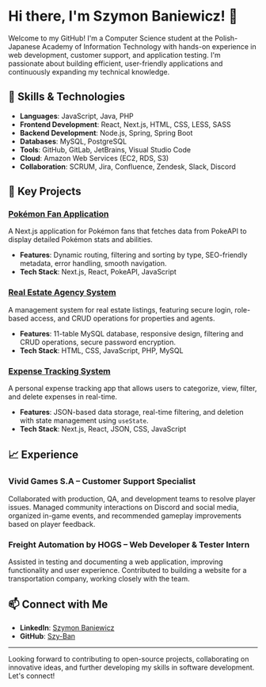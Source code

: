 # Hi there, I'm Szymon Baniewicz! 👋

Welcome to my GitHub! I'm a Computer Science student at the Polish-Japanese Academy of Information Technology with hands-on experience in web development, customer support, and application testing. I'm passionate about building efficient, user-friendly applications and continuously expanding my technical knowledge.

## 🔧 Skills & Technologies

- **Languages**: JavaScript, Java, PHP
- **Frontend Development**: React, Next.js, HTML, CSS, LESS, SASS
- **Backend Development**: Node.js, Spring, Spring Boot
- **Databases**: MySQL, PostgreSQL
- **Tools**: GitHub, GitLab, JetBrains, Visual Studio Code
- **Cloud**: Amazon Web Services (EC2, RDS, S3)
- **Collaboration**: SCRUM, Jira, Confluence, Zendesk, Slack, Discord

## 🌟 Key Projects

### [Pokémon Fan Application](https://github.com/Szy-Ban/Pokemon-Fan-Application)
A Next.js application for Pokémon fans that fetches data from PokeAPI to display detailed Pokémon stats and abilities.
- **Features**: Dynamic routing, filtering and sorting by type, SEO-friendly metadata, error handling, smooth navigation.
- **Tech Stack**: Next.js, React, PokeAPI, JavaScript

### [Real Estate Agency System](https://github.com/Szy-Ban/wprg-project)
A management system for real estate listings, featuring secure login, role-based access, and CRUD operations for properties and agents.
- **Features**: 11-table MySQL database, responsive design, filtering and CRUD operations, secure password encryption.
- **Tech Stack**: HTML, CSS, JavaScript, PHP, MySQL

### [Expense Tracking System](https://github.com/Szy-Ban/Expense-Tracking-System)
A personal expense tracking app that allows users to categorize, view, filter, and delete expenses in real-time.
- **Features**: JSON-based data storage, real-time filtering, and deletion with state management using `useState`.
- **Tech Stack**: Next.js, React, JSON, CSS, JavaScript

## 📈 Experience

### Vivid Games S.A – Customer Support Specialist
Collaborated with production, QA, and development teams to resolve player issues. Managed community interactions on Discord and social media, organized in-game events, and recommended gameplay improvements based on player feedback.

### Freight Automation by HOGS – Web Developer & Tester Intern
Assisted in testing and documenting a web application, improving functionality and user experience. Contributed to building a website for a transportation company, working closely with the team.

## 📫 Connect with Me

- **LinkedIn**: [Szymon Baniewicz](https://www.linkedin.com/in/szymon-baniewicz/)
- **GitHub**: [Szy-Ban](https://github.com/Szy-Ban)

---

Looking forward to contributing to open-source projects, collaborating on innovative ideas, and further developing my skills in software development. Let's connect!
